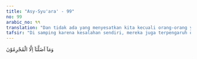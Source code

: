```yaml
---
title: "Asy-Syu'ara' - 99"
no: 99
arabic_no: ٩٩
translation: "Dan tidak ada yang menyesatkan kita kecuali orang-orang yang berdosa."
tafsir: "Di samping karena kesalahan sendiri, mereka juga terpengaruh oleh ajakan-ajakan jahat dari para pemimpin mereka. Para pemimpin itu selalu berpropaganda melakukan berbagai perbuatan yang melanggar agama sehingga mereka mengikutinya. Ini dikatakan lagi oleh Allah dalam ayat lain:\n\nDan mereka berkata, \"Ya Tuhan kami, sesungguhnya kami telah menaati para pemimpin dan para pembesar kami, lalu mereka menyesatkan kami dari jalan (yang benar). (al-Ahzab/33: 67)\n\nSusunan ayat ini sangat lugas menjelaskan penyesalan dari orang-orang yang mengikuti seorang pemimpin tanpa menyadari ke mana mereka dibawa. Jadi, kita tidak harus menaati seorang pemimpin jika yakin bahwa pemimpin tersebut justru membawa kepada kedurhakaan."
---
```


وَمَآ اَضَلَّنَآ اِلَّا الْمُجْرِمُوْنَ 
